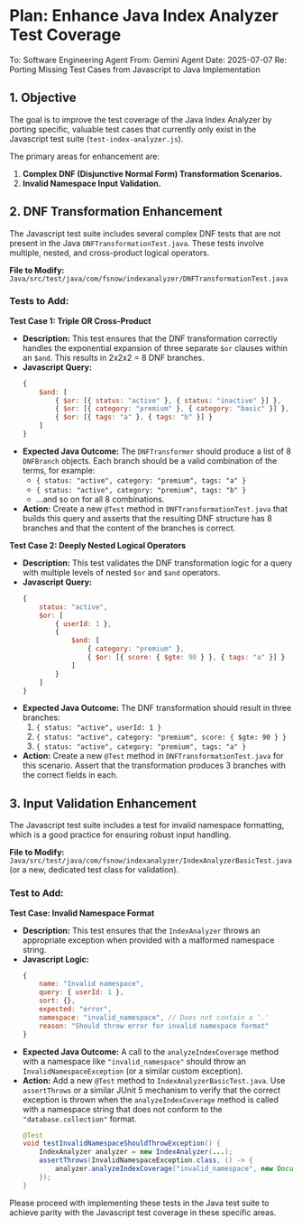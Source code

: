 # Plan: Enhance Java Index Analyzer Test Coverage

To: Software Engineering Agent
From: Gemini Agent
Date: 2025-07-07
Re: Porting Missing Test Cases from Javascript to Java Implementation

## 1. Objective

The goal is to improve the test coverage of the Java Index Analyzer by porting specific, valuable test cases that currently only exist in the Javascript test suite (`test-index-analyzer.js`).

The primary areas for enhancement are:
1.  **Complex DNF (Disjunctive Normal Form) Transformation Scenarios.**
2.  **Invalid Namespace Input Validation.**

## 2. DNF Transformation Enhancement

The Javascript test suite includes several complex DNF tests that are not present in the Java `DNFTransformationTest.java`. These tests involve multiple, nested, and cross-product logical operators.

**File to Modify:** `Java/src/test/java/com/fsnow/indexanalyzer/DNFTransformationTest.java`

### Tests to Add:

**Test Case 1: Triple OR Cross-Product**
*   **Description:** This test ensures that the DNF transformation correctly handles the exponential expansion of three separate `$or` clauses within an `$and`. This results in 2x2x2 = 8 DNF branches.
*   **Javascript Query:**
    ```javascript
    {
        $and: [
            { $or: [{ status: "active" }, { status: "inactive" }] },
            { $or: [{ category: "premium" }, { category: "basic" }] },
            { $or: [{ tags: "a" }, { tags: "b" }] }
        ]
    }
    ```
*   **Expected Java Outcome:** The `DNFTransformer` should produce a list of 8 `DNFBranch` objects. Each branch should be a valid combination of the terms, for example:
    *   `{ status: "active", category: "premium", tags: "a" }`
    *   `{ status: "active", category: "premium", tags: "b" }`
    *   ...and so on for all 8 combinations.
*   **Action:** Create a new `@Test` method in `DNFTransformationTest.java` that builds this query and asserts that the resulting DNF structure has 8 branches and that the content of the branches is correct.

**Test Case 2: Deeply Nested Logical Operators**
*   **Description:** This test validates the DNF transformation logic for a query with multiple levels of nested `$or` and `$and` operators.
*   **Javascript Query:**
    ```javascript
    {
        status: "active",
        $or: [
            { userId: 1 },
            {
                $and: [
                    { category: "premium" },
                    { $or: [{ score: { $gte: 90 } }, { tags: "a" }] }
                ]
            }
        ]
    }
    ```
*   **Expected Java Outcome:** The DNF transformation should result in three branches:
    1.  `{ status: "active", userId: 1 }`
    2.  `{ status: "active", category: "premium", score: { $gte: 90 } }`
    3.  `{ status: "active", category: "premium", tags: "a" }`
*   **Action:** Create a new `@Test` method in `DNFTransformationTest.java` for this scenario. Assert that the transformation produces 3 branches with the correct fields in each.

## 3. Input Validation Enhancement

The Javascript test suite includes a test for invalid namespace formatting, which is a good practice for ensuring robust input handling.

**File to Modify:** `Java/src/test/java/com/fsnow/indexanalyzer/IndexAnalyzerBasicTest.java` (or a new, dedicated test class for validation).

### Test to Add:

**Test Case: Invalid Namespace Format**
*   **Description:** This test ensures that the `IndexAnalyzer` throws an appropriate exception when provided with a malformed namespace string.
*   **Javascript Logic:**
    ```javascript
    {
        name: "Invalid namespace",
        query: { userId: 1 },
        sort: {},
        expected: "error",
        namespace: "invalid_namespace", // Does not contain a '.'
        reason: "Should throw error for invalid namespace format"
    }
    ```
*   **Expected Java Outcome:** A call to the `analyzeIndexCoverage` method with a namespace like `"invalid_namespace"` should throw an `InvalidNamespaceException` (or a similar custom exception).
*   **Action:** Add a new `@Test` method to `IndexAnalyzerBasicTest.java`. Use `assertThrows` or a similar JUnit 5 mechanism to verify that the correct exception is thrown when the `analyzeIndexCoverage` method is called with a namespace string that does not conform to the `"database.collection"` format.
    ```java
    @Test
    void testInvalidNamespaceShouldThrowException() {
        IndexAnalyzer analyzer = new IndexAnalyzer(...);
        assertThrows(InvalidNamespaceException.class, () -> {
            analyzer.analyzeIndexCoverage("invalid_namespace", new Document(), new Document());
        });
    }
    ```
Please proceed with implementing these tests in the Java test suite to achieve parity with the Javascript test coverage in these specific areas.
